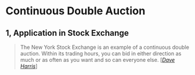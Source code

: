 
# Continuous Double Auction



## 1, Application in Stock Exchange

> The New York Stock Exchange is an example of a continuous double auction. Within its trading hours, you can bid in either direction as much or as often as you want and so can everyone else. [_[Dave Harris](https://economics.stackexchange.com/questions/14867/difference-between-double-auction-and-continuous-double-auction/14879#14879?newreg=564ab348341c4af2a1c351af5626d1ca)_]
